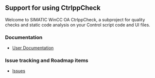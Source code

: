 ## Support for using CtrlppCheck

Welcome to SIMATIC WinCC OA CtrlppCheck, a subproject for quality checks and static
code analysis on your Control script code and UI files.

### Documentation

* [User Documentation](docs/user.md)

### Issue tracking and Roadmap items

* [Issues](https://github.com/siemens/CtrlppCheck/issues)
